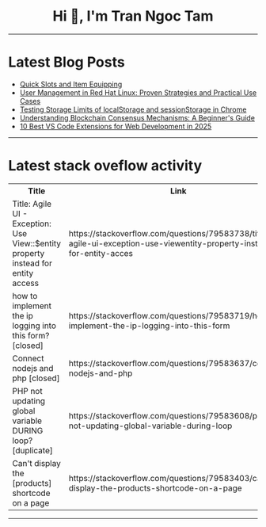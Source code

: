 <h1 align="center">Hi 👋, I'm Tran Ngoc Tam</h1>

---

# Latest Blog Posts 
<!-- BLOG-POST-LIST:START -->
- [Quick Slots and Item Equipping](https://dev.to/whamdot/quick-slots-and-item-equipping-3l0f)
- [User Management in Red Hat Linux: Proven Strategies and Practical Use Cases](https://dev.to/ibrahim_morakinyo_8f47965/user-management-in-red-hat-linux-proven-strategies-and-practical-use-cases-5gca)
- [Testing Storage Limits of localStorage and sessionStorage in Chrome](https://dev.to/tommykw/testing-storage-limits-of-localstorage-and-sessionstorage-in-chrome-21ab)
- [Understanding Blockchain Consensus Mechanisms: A Beginner&#39;s Guide](https://dev.to/abuhaneeph/understanding-blockchain-consensus-mechanisms-a-beginners-guide-148k)
- [10 Best VS Code Extensions for Web Development in 2025](https://dev.to/gocodeo/10-best-vs-code-extensions-for-web-development-in-2025-36ig)
<!-- BLOG-POST-LIST:END -->

---

# Latest stack oveflow activity
<table>
  <tr><th>Title</th><th>Link</th></tr>
  <!-- STACKOVERFLOW:START --><tr><td>Title: Agile UI - Exception: Use View::$entity property instead for entity access</td><td>https://stackoverflow.com/questions/79583738/title-agile-ui-exception-use-viewentity-property-instead-for-entity-acces</td></tr><tr><td>how to implement the ip logging into this form? [closed]</td><td>https://stackoverflow.com/questions/79583719/how-to-implement-the-ip-logging-into-this-form</td></tr><tr><td>Connect nodejs and php [closed]</td><td>https://stackoverflow.com/questions/79583637/connect-nodejs-and-php</td></tr><tr><td>PHP not updating global variable DURING loop? [duplicate]</td><td>https://stackoverflow.com/questions/79583608/php-not-updating-global-variable-during-loop</td></tr><tr><td>Can&#39;t display the [products] shortcode on a page</td><td>https://stackoverflow.com/questions/79583403/cant-display-the-products-shortcode-on-a-page</td></tr><!-- STACKOVERFLOW:END -->
</table>

---


